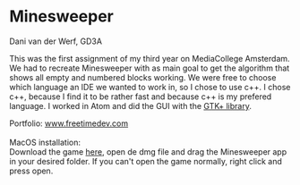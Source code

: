# Minesweeper

Dani van der Werf, GD3A

This was the first assignment of my third year on MediaCollege Amsterdam.
We had to recreate Minesweeper with as main goal to get the algorithm that shows all empty and numbered blocks working.
We were free to choose which language an IDE we wanted to work in, so I chose to use c++.
I chose c++, because I find it to be rather fast and because c++ is my prefered language.
I worked in Atom and did the GUI with the <a href="https://www.gtk.org/">GTK+ library</a>.

Portfolio: <a href="http://www.freetimedev.com">www.freetimedev.com</a>
<br /><br />
MacOS installation:
<br />
Download the game <a href="http://www.freetimedev.com/resources/projects/Minesweeper/Minesweeper.dmg">here</a>,
open de dmg file and drag the Minesweeper app in your desired folder. If you can't open the game normally, right click and press open.
